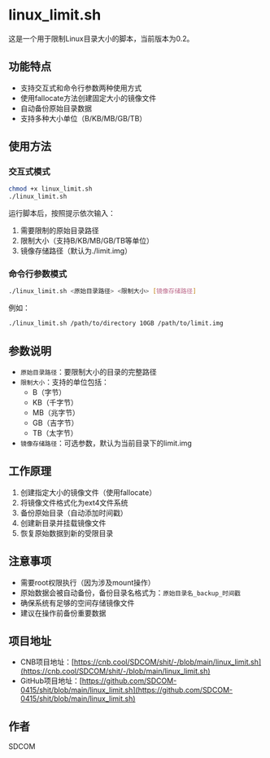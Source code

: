 # linux_limit.sh

这是一个用于限制Linux目录大小的脚本，当前版本为0.2。

## 功能特点

- 支持交互式和命令行参数两种使用方式
- 使用fallocate方法创建固定大小的镜像文件
- 自动备份原始目录数据
- 支持多种大小单位（B/KB/MB/GB/TB）

## 使用方法

### 交互式模式

```bash
chmod +x linux_limit.sh
./linux_limit.sh
```

运行脚本后，按照提示依次输入：
1. 需要限制的原始目录路径
2. 限制大小（支持B/KB/MB/GB/TB等单位）
3. 镜像存储路径（默认为./limit.img）

### 命令行参数模式

```bash
./linux_limit.sh <原始目录路径> <限制大小> [镜像存储路径]
```

例如：
```bash
./linux_limit.sh /path/to/directory 10GB /path/to/limit.img
```

## 参数说明

- `原始目录路径`：要限制大小的目录的完整路径
- `限制大小`：支持的单位包括：
  - B（字节）
  - KB（千字节）
  - MB（兆字节）
  - GB（吉字节）
  - TB（太字节）
- `镜像存储路径`：可选参数，默认为当前目录下的limit.img

## 工作原理

1. 创建指定大小的镜像文件（使用fallocate）
2. 将镜像文件格式化为ext4文件系统
3. 备份原始目录（自动添加时间戳）
4. 创建新目录并挂载镜像文件
5. 恢复原始数据到新的受限目录

## 注意事项

- 需要root权限执行（因为涉及mount操作）
- 原始数据会被自动备份，备份目录名格式为：`原始目录名_backup_时间戳`
- 确保系统有足够的空间存储镜像文件
- 建议在操作前备份重要数据

## 项目地址

- CNB项目地址：[https://cnb.cool/SDCOM/shit/-/blob/main/linux_limit.sh](https://cnb.cool/SDCOM/shit/-/blob/main/linux_limit.sh)
- GitHub项目地址：[https://github.com/SDCOM-0415/shit/blob/main/linux_limit.sh](https://github.com/SDCOM-0415/shit/blob/main/linux_limit.sh)

## 作者

SDCOM
